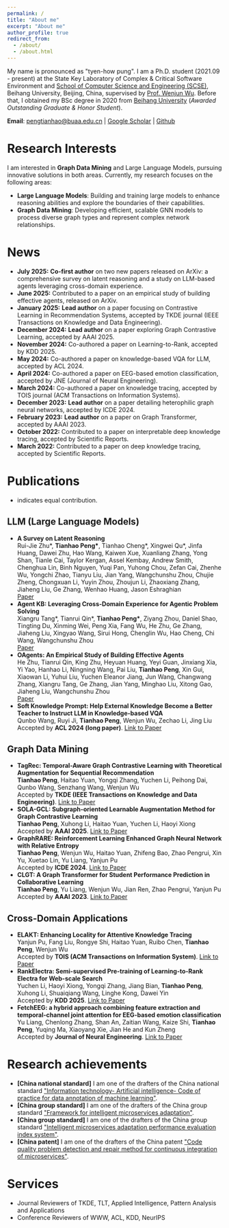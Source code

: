 ```yaml
---
permalink: /
title: "About me"
excerpt: "About me"
author_profile: true
redirect_from: 
  - /about/
  - /about.html
---
```


My name is pronounced as "tyen-how pung". I am a Ph.D. student (2021.09 - present) at the State Key Laboratory of Complex & Critical Software Environment and <a href="https://scse.buaa.edu.cn/">School of Computer Science and Engineering (SCSE)</a>, Beihang University, Beijing, China, supervised by <a href="https://www.researchgate.net/profile/Wenjun-Wu-15">Prof. Wenjun Wu</a>. Before that, I obtained my BSc degree in 2020 from <a href="https://www.buaa.edu.cn/">Beihang University</a> (<i>Awarded Outstanding Graduate & Honor Student</i>).

**Email**: pengtianhao@buaa.edu.cn $\vert$ <a href="https://scholar.google.com/citations?user=jykL70MAAAAJ">Google Scholar</a> $\vert$ <a href="https://github.com/Tianhao-Peng"> Github </a>

Research Interests
======
I am interested in <strong>Graph Data Mining</strong> and Large Language Models, pursuing innovative solutions in both areas.
Currently, my research focuses on the following areas:
<ul>
    <li>
        <strong>Large Language Models</strong>: Building and training large models to enhance reasoning abilities and explore the boundaries of their capabilities.
    </li>
    <li>
        <strong>Graph Data Mining</strong>: Developing efficient, scalable GNN models to process diverse graph types and represent complex network relationships.
    </li>
</ul>

News
======
<ul>
    <li><strong>July 2025:</strong> <strong>Co-first author</strong> on two new papers released on ArXiv: a comprehensive survey on latent reasoning and a study on LLM-based agents leveraging cross-domain experience.</li>
    <li><strong>June 2025:</strong> Contributed to a paper on an empirical study of building effective agents, released on ArXiv.</li>
    <li><strong>January 2025:</strong> <strong>Lead author</strong> on a paper focusing on Contrastive Learning in Recommendation Systems, accepted by TKDE journal (IEEE Transactions on Knowledge and Data Engineering).</li>
    <li><strong>December 2024:</strong> <strong>Lead author</strong> on a paper exploring Graph Contrastive Learning, accepted by AAAI 2025.</li>
    <li><strong>November 2024:</strong> Co-authored a paper on Learning-to-Rank, accepted by KDD 2025.</li>
    <li><strong>May 2024:</strong> Co-authored a paper on knowledge-based VQA for LLM, accepted by ACL 2024.</li>
    <li><strong>April 2024:</strong> Co-authored a paper on EEG-based emotion classification, accepted by JNE (Journal of Neural Engineering).</li>
    <li><strong>March 2024:</strong> Co-authored a paper on knowledge tracing, accepted by TOIS journal (ACM Transactions on Information Systems).</li>
    <li><strong>December 2023:</strong> <strong>Lead author</strong> on a paper detailing heterophilic graph neural networks, accepted by ICDE 2024.</li>
    <li><strong>February 2023:</strong> <strong>Lead author</strong> on a paper on Graph Transformer, accepted by AAAI 2023.</li>
    <li><strong>October 2022:</strong> Contributed to a paper on interpretable deep knowledge tracing, accepted by Scientific Reports.</li>
    <li><strong>March 2022:</strong> Contributed to a paper on deep knowledge tracing, accepted by Scientific Reports.</li>
</ul>

Publications
======
* indicates equal contribution.
<div>
    <h2>LLM (Large Language Models)</h2>
    <ul>
        <li>
            <strong>A Survey on Latent Reasoning</strong><br>
            Rui-Jie Zhu*, <strong>Tianhao Peng*</strong>, Tianhao Cheng*, Xingwei Qu*, Jinfa Huang, Dawei Zhu, Hao Wang, Kaiwen Xue, Xuanliang Zhang, Yong Shan, Tianle Cai, Taylor Kergan, Assel Kembay, Andrew Smith, Chenghua Lin, Binh Nguyen, Yuqi Pan, Yuhong Chou, Zefan Cai, Zhenhe Wu, Yongchi Zhao, Tianyu Liu, Jian Yang, Wangchunshu Zhou, Chujie Zheng, Chongxuan Li, Yuyin Zhou, Zhoujun Li, Zhaoxiang Zhang, Jiaheng Liu, Ge Zhang, Wenhao Huang, Jason Eshraghian<br>
            <a href="https://arxiv.org/pdf/2507.06203">Paper</a>
        </li>
        <li>
            <strong>Agent KB: Leveraging Cross-Domain Experience for Agentic Problem Solving</strong><br>
            Xiangru Tang*, Tianrui Qin*, <strong>Tianhao Peng*</strong>, Ziyang Zhou, Daniel Shao, Tingting Du, Xinming Wei, Peng Xia, Fang Wu, He Zhu, Ge Zhang, Jiaheng Liu, Xingyao Wang, Sirui Hong, Chenglin Wu, Hao Cheng, Chi Wang, Wangchunshu Zhou<br>
            <a href="https://arxiv.org/pdf/2507.06229">Paper</a>
        </li>
        <li>
            <strong>OAgents: An Empirical Study of Building Effective Agents</strong><br>
            He Zhu, Tianrui Qin, King Zhu, Heyuan Huang, Yeyi Guan, Jinxiang Xia, Yi Yao, Hanhao Li, Ningning Wang, Pai Liu, <strong>Tianhao Peng</strong>, Xin Gui, Xiaowan Li, Yuhui Liu, Yuchen Eleanor Jiang, Jun Wang, Changwang Zhang, Xiangru Tang, Ge Zhang, Jian Yang, Minghao Liu, Xitong Gao, Jiaheng Liu, Wangchunshu Zhou<br>
            <a href="https://arxiv.org/pdf/2506.15741">Paper</a>
        </li>
        <li>
            <strong>Soft Knowledge Prompt: Help External Knowledge Become a Better Teacher to Instruct LLM in Knowledge-based VQA</strong><br>
            Qunbo Wang, Ruyi Ji, <strong>Tianhao Peng</strong>, Wenjun Wu, Zechao Li, Jing Liu<br>
            Accepted by <strong>ACL 2024 (long paper)</strong>. <a href="https://aclanthology.org/2024.acl-long.332.pdf">Link to Paper</a>
        </li>
    </ul>
    <h2>Graph Data Mining</h2>
    <ul>
        <li>
            <strong>TagRec: Temporal-Aware Graph Contrastive Learning with Theoretical Augmentation for Sequential Recommendation</strong><br>
            <strong>Tianhao Peng</strong>, Haitao Yuan, Yongqi Zhang, Yuchen Li, Peihong Dai, Qunbo Wang, Senzhang Wang, Wenjun Wu<br>
            Accepted by <strong>TKDE (IEEE Transactions on Knowledge and Data Engineering)</strong>. <a href="https://ieeexplore.ieee.org/abstract/document/10872817">Link to Paper</a>
        </li>
        <li>
            <strong>SOLA-GCL: Subgraph-oriented Learnable Augmentation Method for Graph Contrastive Learning</strong><br>
            <strong>Tianhao Peng</strong>, Xuhong Li, Haitao Yuan, Yuchen Li, Haoyi Xiong<br>
            Accepted by <strong>AAAI 2025</strong>. <a href="https://arxiv.org/pdf/2503.10100">Link to Paper</a>
        </li>
        <li>
            <strong>GraphRARE: Reinforcement Learning Enhanced Graph Neural Network with Relative Entropy</strong><br>
            <strong>Tianhao Peng</strong>, Wenjun Wu, Haitao Yuan, Zhifeng Bao, Zhao Pengrui, Xin Yu, Xuetao Lin, Yu Liang, Yanjun Pu<br>
            Accepted by <strong>ICDE 2024</strong>. <a href="https://arxiv.org/pdf/2312.09708">Link to Paper</a>
        </li>
        <li>
            <strong>CLGT: A Graph Transformer for Student Performance Prediction in Collaborative Learning</strong><br>
            <strong>Tianhao Peng</strong>, Yu Liang, Wenjun Wu, Jian Ren, Zhao Pengrui, Yanjun Pu<br>
            Accepted by <strong>AAAI 2023</strong>. <a href="https://arxiv.org/pdf/2308.02038">Link to Paper</a>
        </li>
    </ul>
    <h2>Cross-Domain Applications</h2>
    <ul>
        <li>
            <strong>ELAKT: Enhancing Locality for Attentive Knowledge Tracing</strong><br>
            Yanjun Pu, Fang Liu, Rongye Shi, Haitao Yuan, Ruibo Chen, <strong>Tianhao Peng</strong>, Wenjun Wu<br>
            Accepted by <strong>TOIS (ACM Transactions on Information System)</strong>. <a href="https://dl.acm.org/doi/pdf/10.1145/3652601">Link to Paper</a>
        </li>
        <li>
            <strong>RankElectra: Semi-supervised Pre-training of Learning-to-Rank Electra for Web-scale Search</strong><br>
            Yuchen Li, Haoyi Xiong, Yongqi Zhang, Jiang Bian, <strong>Tianhao Peng</strong>, Xuhong Li, Shuaiqiang Wang, Linghe Kong, Dawei Yin<br>
            Accepted by <strong>KDD 2025</strong>. <a href="https://dl.acm.org/doi/10.1145/3690624.3709395">Link to Paper</a>
        </li>
        <li>
            <strong>FetchEEG: a hybrid approach combining feature extraction and temporal-channel joint attention for EEG-based emotion classification</strong><br>
            Yu Liang, Chenlong Zhang, Shan An, Zaitian Wang, Kaize Shi, <strong>Tianhao Peng</strong>, Yuqing Ma, Xiaoyang Xie, Jian He and Kun Zheng<br>
            Accepted by <strong>Journal of Neural Engineering</strong>. <a href="https://www.google.com/search?client=safari&rls=en&q=FetchEEG%3A+a+hybrid+approach+combining+feature+extraction+and+temporal-channel+joint+attention+for+EEG-based+emotion+classification&ie=UTF-8&oe=UTF-8">Link to Paper</a>
        </li>
    </ul>
</div>

Research achievements
======
<ul>
<li><strong>[China national standard]</strong> I am one of the drafters of the China national standard <a href="https://std.samr.gov.cn/gb/search/gbDetailed?id=91B707B3BE89F2B6E05397BE0A0AB1F8">"Information technology- Artificial intelligence- Code of practice for data annotation of machine learning"</a>.</li>
<li><strong>[China group standard]</strong> I am one of the drafters of the China group standard <a href="http://www.ttbz.org.cn/StandardManage/Detail/52125/">"Framework for intelligent microservices adaptation"</a>.</li>
<li><strong>[China group standard]</strong> I am one of the drafters of the China group standard <a href="http://www.ttbz.org.cn/StandardManage/Detail/52126/">"Intelligent microservices adaptation performance evaluation index system"</a>.</li>
<li><strong>[China patent]</strong> I am one of the drafters of the China patent <a href="https://www.patent9.com/patent/202210737640.5.html">"Code quality problem detection and repair method for continuous integration of microservices"</a>.</li>
</ul>


Services
======
<ul>
    <li>Journal Reviewers of TKDE, TLT, Applied Intelligence, Pattern Analysis and Applications </li>
    <li>Conference Reviewers of WWW, ACL, KDD, NeurIPS</li>
</ul>



<div style="display:inline-block;width:600px;"><script type="text/javascript" src="//rf.revolvermaps.com/0/0/7.js?i=5oyrrafj8c8&amp;m=0&amp;c=007eff&amp;cr1=ff8a00&amp;sx=0" async="async"></script></div>


<script type="text/javascript" src="//rf.revolvermaps.com/0/0/8.js?i=5nxh4k5bjl2&amp;m=0&amp;c=007eff&amp;cr1=ff0000&amp;f=arial&amp;l=0&amp;s=300" async="async"></script>